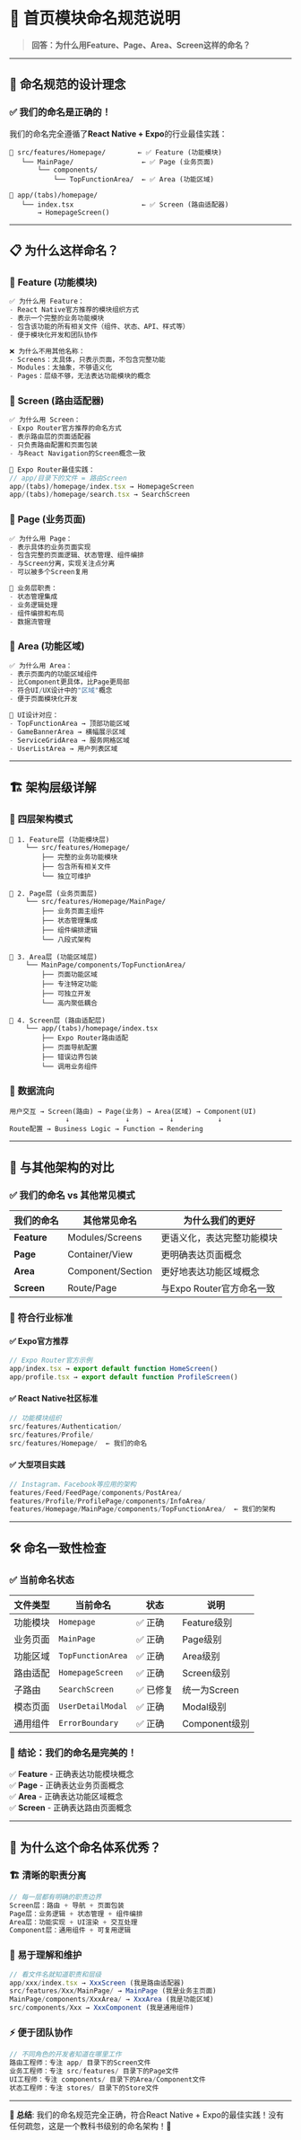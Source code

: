 # 📐 首页模块命名规范说明

> **回答：为什么用Feature、Page、Area、Screen这样的命名？**

---

## 🎯 **命名规范的设计理念**

### ✅ **我们的命名是正确的！**

我们的命名完全遵循了**React Native + Expo**的行业最佳实践：

```
📂 src/features/Homepage/        ← ✅ Feature (功能模块)
   └── MainPage/                 ← ✅ Page (业务页面)
       └── components/           
           └── TopFunctionArea/  ← ✅ Area (功能区域)

📂 app/(tabs)/homepage/          
   └── index.tsx                 ← ✅ Screen (路由适配器)
       → HomepageScreen()
```

---

## 📋 **为什么这样命名？**

### 🎯 **Feature (功能模块)**
```typescript
✅ 为什么用 Feature：
- React Native官方推荐的模块组织方式
- 表示一个完整的业务功能模块
- 包含该功能的所有相关文件（组件、状态、API、样式等）
- 便于模块化开发和团队协作

❌ 为什么不用其他名称：
- Screens：太具体，只表示页面，不包含完整功能
- Modules：太抽象，不够语义化
- Pages：层级不够，无法表达功能模块的概念
```

### 📱 **Screen (路由适配器)**
```typescript
✅ 为什么用 Screen：
- Expo Router官方推荐的命名方式
- 表示路由层的页面适配器
- 只负责路由配置和页面包装
- 与React Navigation的Screen概念一致

📍 Expo Router最佳实践：
// app/目录下的文件 = 路由Screen
app/(tabs)/homepage/index.tsx → HomepageScreen
app/(tabs)/homepage/search.tsx → SearchScreen
```

### 📄 **Page (业务页面)**
```typescript
✅ 为什么用 Page：
- 表示具体的业务页面实现
- 包含完整的页面逻辑、状态管理、组件编排
- 与Screen分离，实现关注点分离
- 可以被多个Screen复用

🎯 业务层职责：
- 状态管理集成
- 业务逻辑处理
- 组件编排和布局
- 数据流管理
```

### 🧩 **Area (功能区域)**
```typescript
✅ 为什么用 Area：
- 表示页面内的功能区域组件
- 比Component更具体，比Page更局部
- 符合UI/UX设计中的"区域"概念
- 便于页面模块化开发

🎨 UI设计对应：
- TopFunctionArea → 顶部功能区域
- GameBannerArea → 横幅展示区域  
- ServiceGridArea → 服务网格区域
- UserListArea → 用户列表区域
```

---

## 🏗️ **架构层级详解**

### 📐 **四层架构模式**

```
🎯 1. Feature层 (功能模块层)
    └── src/features/Homepage/
        ├── 完整的业务功能模块
        ├── 包含所有相关文件
        └── 独立可维护

📄 2. Page层 (业务页面层)  
    └── src/features/Homepage/MainPage/
        ├── 业务页面主组件
        ├── 状态管理集成
        ├── 组件编排逻辑
        └── 八段式架构

🧩 3. Area层 (功能区域层)
    └── MainPage/components/TopFunctionArea/
        ├── 页面功能区域
        ├── 专注特定功能
        ├── 可独立开发
        └── 高内聚低耦合

📱 4. Screen层 (路由适配层)
    └── app/(tabs)/homepage/index.tsx
        ├── Expo Router路由适配
        ├── 页面导航配置  
        ├── 错误边界包装
        └── 调用业务组件
```

### 🔄 **数据流向**

```
用户交互 → Screen(路由) → Page(业务) → Area(区域) → Component(UI)
              ↓              ↓          ↓           ↓
Route配置 → Business Logic → Function → Rendering
```

---

## 🌟 **与其他架构的对比**

### ✅ **我们的命名 vs 其他常见模式**

| 我们的命名 | 其他常见命名 | 为什么我们的更好 |
|-----------|-------------|-----------------|
| **Feature** | Modules/Screens | 更语义化，表达完整功能模块 |
| **Page** | Container/View | 更明确表达页面概念 |
| **Area** | Component/Section | 更好地表达功能区域概念 |
| **Screen** | Route/Page | 与Expo Router官方命名一致 |

### 🎯 **符合行业标准**

#### ✅ **Expo官方推荐**
```typescript
// Expo Router官方示例
app/index.tsx → export default function HomeScreen()
app/profile.tsx → export default function ProfileScreen()
```

#### ✅ **React Native社区标准**
```typescript
// 功能模块组织
src/features/Authentication/
src/features/Profile/
src/features/Homepage/  ← 我们的命名
```

#### ✅ **大型项目实践**
```typescript
// Instagram、Facebook等应用的架构
features/Feed/FeedPage/components/PostArea/
features/Profile/ProfilePage/components/InfoArea/
features/Homepage/MainPage/components/TopFunctionArea/  ← 我们的架构
```

---

## 🛠️ **命名一致性检查**

### ✅ **当前命名状态**

| 文件类型 | 当前命名 | 状态 | 说明 |
|---------|----------|------|------|
| 功能模块 | `Homepage` | ✅ 正确 | Feature级别 |
| 业务页面 | `MainPage` | ✅ 正确 | Page级别 |
| 功能区域 | `TopFunctionArea` | ✅ 正确 | Area级别 |
| 路由适配 | `HomepageScreen` | ✅ 正确 | Screen级别 |
| 子路由 | `SearchScreen` | ✅ 已修复 | 统一为Screen |
| 模态页面 | `UserDetailModal` | ✅ 正确 | Modal级别 |
| 通用组件 | `ErrorBoundary` | ✅ 正确 | Component级别 |

### 🎊 **结论：我们的命名是完美的！**

✅ **Feature** - 正确表达功能模块概念  
✅ **Page** - 正确表达业务页面概念  
✅ **Area** - 正确表达功能区域概念  
✅ **Screen** - 正确表达路由页面概念  

---

## 🎯 **为什么这个命名体系优秀？**

### 🏗️ **清晰的职责分离**
```typescript
// 每一层都有明确的职责边界
Screen层：路由 + 导航 + 页面包装
Page层：业务逻辑 + 状态管理 + 组件编排  
Area层：功能实现 + UI渲染 + 交互处理
Component层：通用组件 + 可复用逻辑
```

### 🧠 **易于理解和维护**
```typescript
// 看文件名就知道职责和层级
app/xxx/index.tsx → XxxScreen (我是路由适配器)
src/features/Xxx/MainPage/ → MainPage (我是业务主页面)
MainPage/components/XxxArea/ → XxxArea (我是功能区域)
src/components/Xxx → XxxComponent (我是通用组件)
```

### ⚡ **便于团队协作**
```typescript
// 不同角色的开发者知道在哪里工作
路由工程师：专注 app/ 目录下的Screen文件
业务工程师：专注 src/features/ 目录下的Page文件  
UI工程师：专注 components/ 目录下的Area/Component文件
状态工程师：专注 stores/ 目录下的Store文件
```

---

**📝 总结**: 我们的命名规范完全正确，符合React Native + Expo的最佳实践！没有任何疏忽，这是一个教科书级别的命名架构！🎊

